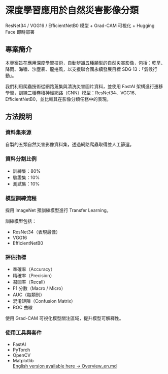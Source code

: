 # 深度學習應用於自然災害影像分類  
ResNet34 / VGG16 / EfficientNetB0 模型 + Grad-CAM 可視化 + Hugging Face 即時部署

## 專案簡介

本專案旨在應用深度學習技術，自動辨識五種類型的自然災害影像，包括：乾旱、降雨、海嘯、沙塵暴、龍捲風，以支援聯合國永續發展目標 SDG 13：「氣候行動」。

我們利用爬蟲技術從網路蒐集與清洗災害圖片資料，並使用 FastAI 架構進行遷移學習，訓練三種卷積神經網路（CNN）模型：ResNet34、VGG16、EfficientNetB0，並比較其在影像分類任務中的表現。

## 方法說明

### 資料集來源
自製的五類自然災害影像資料集，透過網路爬蟲取得並人工篩選。

### 資料分割比例
- 訓練集：80%  
- 驗證集：10%  
- 測試集：10%  

### 模型訓練流程
採用 ImageNet 預訓練模型進行 Transfer Learning。

訓練模型包括：
- ResNet34（表現最佳）
- VGG16
- EfficientNetB0

### 評估指標
- 準確率（Accuracy）  
- 精確率（Precision）  
- 召回率（Recall）  
- F1 分數（Macro / Micro）  
- AUC（每類別）  
- 混淆矩陣（Confusion Matrix）  
- ROC 曲線  

使用 Grad-CAM 可視化模型關注區域，提升模型可解釋性。

### 使用工具與套件
- FastAI  
- PyTorch  
- OpenCV  
- Matplotlib  
[English version available here → Overview_en.md](./Overview_en.md)
